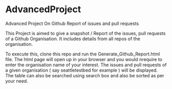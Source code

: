 # AdvancedProject
Advanced Project On Github Report of issues and pull requests

This Project is aimed to give a snapshot / Report of the issues, pull requests of a Github Organisation. It includes details from all repos of the organisation. 

To execute this, clone this repo and run the Generate_Github_Report.html file.  The html page will open up in your browser and you would nrequire to enter the organisation name of your interest. The issues and pull requests of a given organisation ( say seattletestbed for example ) will be displayed. The table can also be searched using search box and also be sorted as per your need.

